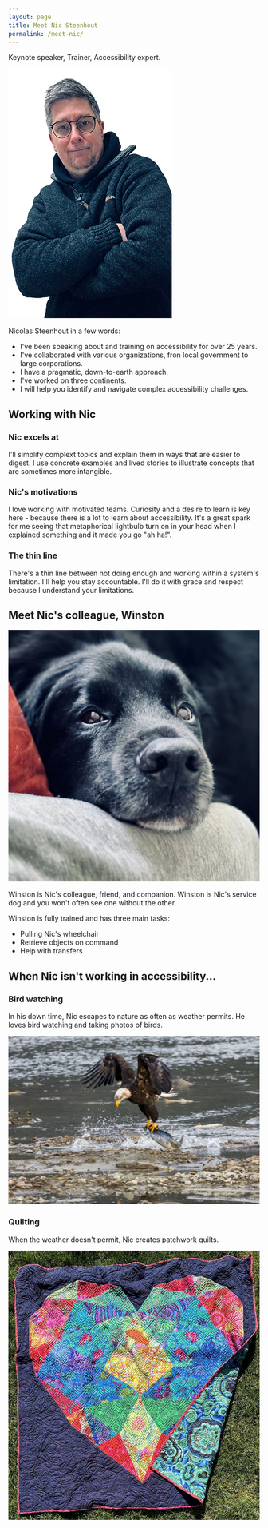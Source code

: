 ```yaml
---
layout: page
title: Meet Nic Steenhout
permalink: /meet-nic/
---
```


<div class="callout">
  <p>Keynote speaker, Trainer, Accessibility expert.</p>
</div>

<div class="grid-reflow">
  <div>
    <img src="/img/nic.png" alt="">
  </div>
  <div class="box-with-shadow light-on-primary">
    <p>Nicolas Steenhout in a few words:</p>
    <ul>
      <li>I've been speaking about and training on accessibility for over 25 years.</li>
      <li>I've collaborated with various organizations, fron local government to large corporations.</li>
      <li>I have a pragmatic, down-to-earth approach.</li>
      <li>I've worked on three continents.</li>
      <li>I will help you identify and navigate complex accessibility challenges.</li>
    </ul>
  </div>
</div>

## Working with Nic 

<div class="flex-reflow">
  <div>
    <h3>Nic excels at</h3>
    <p>I'll simplify complext topics and explain them in ways that are easier to digest. I use concrete examples and lived stories to illustrate concepts that are sometimes more intangible.</p>
  </div>
  
  <div>
    <h3>Nic's motivations</h3>
    <p>I love working with motivated teams. Curiosity and a desire to learn is key here - because there is a lot to learn about accessibility. It's a great spark for me seeing that metaphorical lightbulb turn on in your head when I explained something and it made you go "ah ha!".</p>
  </div>

  <div>
    <h3>The thin line</h3>
    <p>There's a thin line between not doing enough and working within a system's limitation. I'll help you stay accountable. I'll do it with grace and respect because I understand your limitations.</p>
  </div>
</div>

## Meet Nic's colleague, Winston

![Close up head shot of a black dog. His head is laying down on a knee. He's looking up at the camera.](/img/winston.jpg)

Winston is Nic's colleague, friend, and companion. Winston is Nic's service dog and you won't often see one without the other.

Winston is fully trained and has three main tasks:

* Pulling Nic's wheelchair 
* Retrieve objects on command
* Help with transfers

## When Nic isn't working in accessibility...

### Bird watching
In his down time, Nic escapes to nature as often as weather permits. He loves bird watching and taking photos of birds. 

![An adult bald eagle with a salmon grabbed in his talons, taking off above shallow water. The bird's wings are tight in a M shape above him.](/img/bald-eagle.jpg)


### Quilting
When the weather doesn't permit, Nic creates patchwork quilts.

![A 60 inch square quilt on the lawn. The quilt has a dark purple background and a patchwork heart shape occupies nearly the entirety of the quilt. The fabrics for the heart are a riot of Kaffe Fassett fabrics in reds, oranges, blues, yellows, and greens. The bottom right of the quilt is folded over showing a teal printed backing](/img/heart-quilt.jpg)

